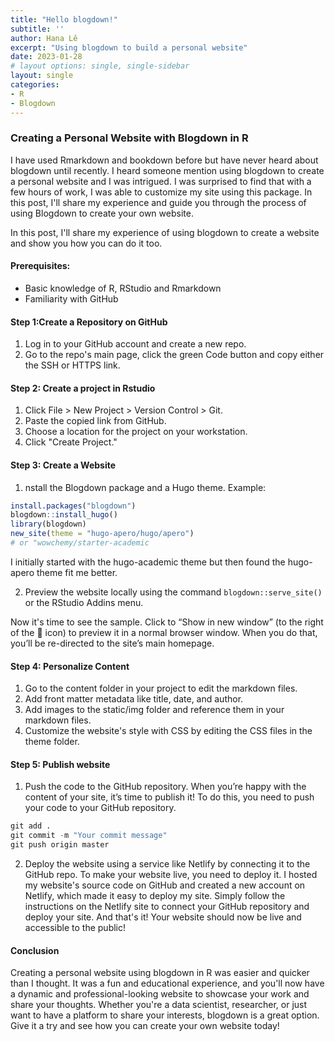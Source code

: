 ```yaml
---
title: "Hello blogdown!"
subtitle: ''
author: Hana Lê 
excerpt: "Using blogdown to build a personal website"
date: 2023-01-28
# layout options: single, single-sidebar
layout: single
categories:
- R
- Blogdown
---
```




### Creating a Personal Website with Blogdown in R

I have used Rmarkdown and bookdown before but have never heard about blogdown until recently. I heard someone mention using blogdown to create a personal website and I was intrigued.  I was surprised to find that with a few hours of work, I was able to customize my site using this package. In this post, I'll share my experience and guide you through the process of using Blogdown to create your own website.

In this post, I'll share my experience of using blogdown to create a website and show you how you can do it too.

#### Prerequisites:

- Basic knowledge of R, RStudio and Rmarkdown
- Familiarity with GitHub

#### Step 1:Create a Repository on GitHub

1. Log in to your GitHub account and create a new repo.
2. Go to the repo's main page, click the green Code button and copy either the SSH or HTTPS link.

#### Step 2: Create a project in Rstudio

1. Click File > New Project > Version Control > Git.
2. Paste the copied link from GitHub.
3. Choose a location for the project on your workstation.
4. Click "Create Project."

#### Step 3: Create a Website

1. nstall the Blogdown package and a Hugo theme. Example:

```r
install.packages("blogdown")
blogdown::install_hugo()
library(blogdown)
new_site(theme = "hugo-apero/hugo/apero") 
# or "wowchemy/starter-academic 

```
 I initially started with the hugo-academic theme  but then found the hugo-apero theme fit me better.
 
 2. Preview the website locally using the command `blogdown::serve_site()` or the RStudio Addins menu.

Now it's time to see the sample. Click to “Show in new window” (to the right of the 🧹 icon) to preview it in a normal browser window. When you do that, you’ll be re-directed to the site’s main homepage.

#### Step 4: Personalize Content

1. Go to the content folder in your project to edit the markdown files.
2. Add front matter metadata like title, date, and author.
3. Add images to the static/img folder and reference them in your markdown files.
4. Customize the website's style with CSS by editing the CSS files in the theme folder.

#### Step 5: Publish website
1. Push the code to the GitHub repository.
When you’re happy with the content of your site, it’s time to publish it! To do this, you need to push your code to your GitHub repository.

```r
git add .
git commit -m "Your commit message"
git push origin master

```

2. Deploy the website using a service like Netlify by connecting it to the GitHub repo.
To make your website live, you need to deploy it. I hosted my website's source code on GitHub and created a new account on Netlify, which made it easy to deploy my site. Simply follow the instructions on the Netlify site to connect your GitHub repository and deploy your site.
And that's it! Your website should now be live and accessible to the public!

#### Conclusion

Creating a personal website using blogdown in R was easier and quicker than I thought. It was a fun and educational experience, and you'll now have a dynamic and professional-looking website to showcase your work and share your thoughts. Whether you're a data scientist, researcher, or just want to have a platform to share your interests, blogdown is a great option. Give it a try and see how you can create your own website today!



